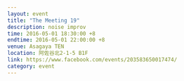 ```yaml
---
layout: event
title: "The Meeting 19"
description: noise improv
time: 2016-05-01 18:30:00 +8
endtime: 2016-05-01 22:00:00 +8
venue: Asagaya TEN
location: 阿佐谷北2-1-5 B1F
link: https://www.facebook.com/events/203583650017474/
category: event
---
```

